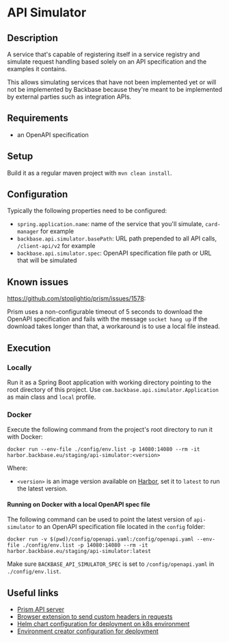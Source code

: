 # API Simulator

## Description

A service that's capable of registering itself in a service registry and simulate request handling based solely
on an API specification and the examples it contains.

This allows simulating services that have not been implemented yet or will not be implemented by Backbase because
they're meant to be implemented by external parties such as integration APIs.

## Requirements

- an OpenAPI specification

## Setup

Build it as a regular maven project with `mvn clean install`.

## Configuration

Typically the following properties need to be configured:

- `spring.application.name`: name of the service that you'll simulate, `card-manager` for example
- `backbase.api.simulator.basePath`: URL path prepended to all API calls, `/client-api/v2` for example
- `backbase.api.simulator.spec`: OpenAPI specification file path or URL that will be simulated

## Known issues

https://github.com/stoplightio/prism/issues/1578:

Prism uses a non-configurable timeout of 5 seconds to download the OpenAPI specification and fails with the message
`socket hang up` if the download takes longer than that, a workaround is to use a local file instead.

## Execution

### Locally

Run it as a Spring Boot application with working directory pointing to the root directory of this project.
Use `com.backbase.api.simulator.Application` as main class and `local` profile.

### Docker

Execute the following command from the project's root directory to run it with Docker:

`docker run --env-file ./config/env.list -p 14080:14080 --rm -it harbor.backbase.eu/staging/api-simulator:<version>`

Where:
- `<version>` is an image version available on [Harbor](https://harbor.backbase.eu/harbor/projects), set it to `latest`
to run the latest version.

#### Running on Docker with a local OpenAPI spec file

The following command can be used to point the latest version of `api-simulator` to an OpenAPI specification file
located in the `config` folder:

`docker run -v $(pwd)/config/openapi.yaml:/config/openapi.yaml --env-file ./config/env.list -p 14080:14080 --rm -it harbor.backbase.eu/staging/api-simulator:latest`

Make sure `BACKBASE_API_SIMULATOR_SPEC` is set to `/config/openapi.yaml` in `./config/env.list`.

## Useful links

- [Prism API server](https://github.com/stoplightio/prism)
- [Browser extension to send custom headers in requests](https://bewisse.com/modheader/)
- [Helm chart configuration for deployment on k8s environment](https://stash.backbase.com/projects/REF/repos/reference-charts/browse/charts/dbs-transactions/values.yaml#90)
- [Environment creator configuration for deployment](https://stash.backbase.com/projects/DBS/repos/environment-creator/browse/helmfile.yaml#1158)
